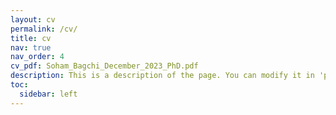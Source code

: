 ```yaml
---
layout: cv
permalink: /cv/
title: cv
nav: true
nav_order: 4
cv_pdf: Soham_Bagchi_December_2023_PhD.pdf
description: This is a description of the page. You can modify it in 'pages/_cv.md'. You can also change or remove the top pdf download button.
toc:
  sidebar: left
---
```

